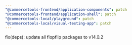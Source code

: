 ```yaml
---
"@commercetools-frontend/application-components": patch
"@commercetools-frontend/application-shell": patch
"@commercetools-local/playground": patch
"@commercetools-local/visual-testing-app": patch
---
```


fix(deps): update all flopflip packages to v14.0.2

